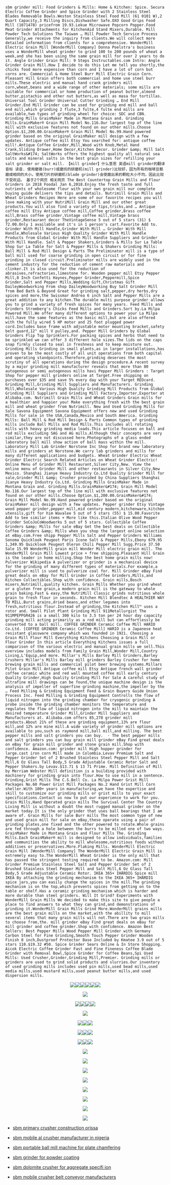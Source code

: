```
sbm grinder mill: Food Grinders & Mills: Home & Kitchen: Spice. Secura Electric Coffee Grinder and Spice Grinder with 2 Stainless Steel Blades Removable Bowls.Weston Stainless Steel Food Mill (61 0101 W),2 Quart Capacity,3 Milling Discs,Dishwasher Safe.OXO Good Grips Food Mill (1071478) pricefrom 19.93.Lekue Microwave Popcorn Popper.Food Meat Grinder Attachments for KitchenAid Stand Mixers,Durable. Mill Powder Tech Solutions The Taiwan … Mill Powder Tech Service Process Generally,we receive the inquiry from clients.We will collect more detailed information from clients for a comprehensive. WonderMill Electric Grain Mill [WonderMill Company] Donna Poelstra's business uses a WonderMill wheat grinder to grind 100 to 200 pounds of wheat a week,and she has been using the same grain mill for over 2 years to do it. Angle Grinder Grain Mill: 9 Steps Instructables.com Intro: Angle Grinder Grain Mill.How I decide to do this Let me tell you shortly,the chicks food more expensive than corn and I have a lot of corn but corns are. Commercial & Home Steel Burr Mill Electric Grain Corn. Pleasant Hill Grain offers both commercial and home use steel burr mills.These electric and manual hand crank grinders mill corn,wheat,beans and a wide range of other materials; some mills are suitable for commercial or home production of peanut butter,almond butter,pistachio and other nut butters,as well as masa for tortillas. Universal Tool Grinder Universal Cutter Grinding … End Mill Grinder.End Mill Grinder can be used for grinding end mill and ball end mill,which grinding 2 flute,3 fulte,4 fulte end mills are available,two types of grinding wheel for choice: SDC and CBN. Grinding Mills GrainMaker Made in Montana Grain and. Grinding Mills.GrainMaker® Grain Mill Model No.116.Our largest top of the line mill with exclusive features not found on our other mills.Choose Option.$1,200.00.GrainMaker® Grain Mill Model No.99.Hand powered grinder based on the original GrainMaker mill design with a few updates. Antique coffee mill Etsy You searched for: antique coffee mill!.Antique Coffee Grinder,Mill,Wood with Knob,Metal Hand Crank,Sliding Drawer,Home Decor,Kitchen Decor. Grinder &amp; Mill Salt SaltWorks&#174; SaltWorks offers the highest quality all natural sea salts and mineral salts in the best grain sizes for refilling your salt grinder or salt mill. 【mill grinder】什么意思 英语mill grinder的翻译 音标 读音. 使用磨锥(burr)或磨坊的研磨机(mill grinder)比较好，因为所有的咖啡豆都磨成相同的大小。使用刀片的研磨机(blade grinder)会使磨出来的颗粒大小不均，因此比较不受欢迎。 基于2个网页 相关网页 The Best Countertop Grain Mills and Flour Grinders in 2018 Foodal Jan 6,2018.Enjoy the fresh taste and full nutrients of wholesome flour with your own grain mill our complete buying guide delivers the tips and details. Nutrimill Grain Mills and Wheat Grinders Recipes Here are some of our favorite recipes you will love making with your NutriMill Grain Mill and our other great products.You will also find a variety of tips,tricks,and … Antique coffee mill Etsy Antique coffee mill,Coffee grinder,Brass coffee mill,Brass coffee grinder,Vintage coffee mill,Vintage brass grinder,Restaurant decor TheVintageSense 5 out of 5 stars (31) $ 72.00.Only 1 available and it's in 1 person's cart.Favorite Add to. Grinder With Mill Handle,Grinder With Mill … Grinder With Mill Handle,Wholesale Various High Quality Grinder With Mill Handle Products from Global Grinder With Mill Handle Suppliers and Grinder With Mill Handle. Salt & Pepper Shakers,Grinders & Mills Sur La Table Shop Sur La Table for Salt & Pepper Mills & Shakers Grinding Mills: Ball Mill & Rod Mill Design & Parts The Preliminator mill is a type of ball mill used for coarse grinding in open circuit or for fine grinding in closed circuit.Preliminator mills are widely used in the cement industry for the reduction of cement raw materials and clinker.It is also used for the reduction of abrasives,refractories,limestone for. Wooden pepper mill Etsy Pepper Mill,8 Inch Confetti Haynes,Pepper Grinder,Peppermill,Spice Grinder,Salt and Pepper Mills,Wedding Gift,Christmas Gift DaileyWoodworking From shop DaileyWoodworking Buy Salt Grinder Mill from Bed Bath & Beyond Great for grinding salt,pepper,dry herbs,dry spices and more,the Swissmar Andrea 6 inch Salt and Pepper Mills are a great addition to any kitchen.The durable multi purpose grinder allows you to grind a variety of fresh spices for many years. Feed Mills and Grinders Stromberg's Chicks Feed Mills and Grinders.Sort by.La Milpa Powered Mill.We offer many different options to power your La Milpa mill.have the same features as the basic mill,but are also offered with the fully wired 5 HP motor and 25 foot plugged power cord.Includes base frame with adjustable motor mounting bracket,safety belt guard,12" mill V pulley,and. Pepper Mill Grinders by Global Grinders Flip Top Sprinklers.For packing spices and herbs that need to be sprinkled we can offer 3 different hole sizes.The lids on the caps snap firmly closed to seal in freshness and to keep moisture out. Grinding Mills Grinding in small plants,as in larger installations,has proven to be the most costly of all unit operations from both capital and operating standpoints.Therefore,grinding deserves the most scrutiny of all operations during the design procedure.A recent survey by a major grinding mill manufacturer reveals that more than 80 autogenous or semi autogenous mills havi Pepper Mill Grinders : Target Shop for pepper mill grinders online at Target.Free shipping on purchases over $35 and save 5% every day with your Target REDcard. Grinding Mill,Grinding Mill Suppliers and Manufacturers. Grinding Mill,Wholesale Various High Quality Grinding Mill Products from Global Grinding Mill Suppliers and Grinding Mill Factory,Importer,Exporter at Alibaba.com. Nutrimill Grain Mills and Wheat Grinders Grain mills for a healthier and happier you! Make everything fresh with the best grain mill and wheat grinder from Nutrimill. New and Used Grinding Mills for Sale Savona Equipment Savona Equipment offers new and used Grinding Mills for sale in the USA,Canada,Mexico and South America. Grinding Mills: Ball Mill & Rod Mill Design & Parts Common types of grinding mills include Ball Mills and Rod Mills.This includes all rotating mills with heavy grinding media loads.This article focuses on ball and rod mills excluding SAG and AG mills.Although their concepts are very similar,they are not discussed here.Photographs of a glass ended laboratory ball mill show action of ball mass within the mill. Laboratory Mill Lab Grinder Norstone Inc Shop for brand new laboratory mills and grinders at Norstone.We carry lab grinders and mills for many different applications and budgets. Wheat Grinder Electric Wheat Grinder Electric Search Related Articles on Wheat Grinder Electric! Online Menu of Grinder Mill Restaurant,Silver City,New. View the online menu of Grinder Mill and other restaurants in Silver City,New Mexico. Shanghai Jianye Heavy Industry Co.Ltd Quality Grinder Mill for sale,Grinder Mill &amp; Crusher provided by China Suppliers Shanghai Jianye Heavy Industry Co.Ltd. Grinding Mills GrainMaker Made in Montana Grain and. Grinding Mills.GrainMaker&#174; Grain Mill Model No.116.Our largest top of the line mill with exclusive features not found on our other mills.Choose Option.$1,200.00.GrainMaker&#174; Grain Mill Model No.99.Hand powered grinder based on the original GrainMaker mill design with a few updates. Pepper grinder Etsy Vintage wood pepper grinder,pepper mill,mid century modern,kitchenware,kitchen utensils,gift for him Wavalee 5 out of 5 stars (55) $ 15.00.Favorite Add to See similar items + More like this.Italian Olive Wood Pepper Grinder SoCoJoCoWoodworks 5 out of 5 stars. Collectible Coffee Grinders &amp; Mills for sale eBay Get the best deals on Collectible Coffee Grinders &amp; Mills when you shop the largest online selection at eBay.com.Free shipp Pepper Mills Salt and Pepper Grinders Williams Sonoma Quicklook Peugeot Paris Icone Salt & Pepper Mills,Ebony 679.95 1,349.95 Quicklook Peugeot Oleron Chili Pepper Mill Sugg.Price 37.50 Sale 15.99 WonderMill grain mill Wonder Mill electric grain mill. The WonderMill Grain Mill Lowest price + free shipping.Pleasant Hill Grain is the leader in home milling.Shop the best home grain mills now! Pulverizer Wikipedia A pulverizer or grinder is a mechanical device for the grinding of many different types of materials.For example,a pulverizer mill is used to pulverize coal for. Mill Grinder eBay Find great deals on eBay for Mill Grinder in Coffee Grinders,Mills,and Kitchen Collectibles.Shop with confidence. Grain mills,Bosch mixers,Nutrimill,quality kitchen. Grain Mills Whether you grind wheat or a gluten free grain,a modern grain mill is the gateway to whole grain baking.Fast & easy,the NutriMill Classic grinds nutritious whole grain to fresh flour in seconds. Kitchen Mill Blendtec A HEALTHIER WAY TO MILL.Burst grains,dried beans,and other legumes into fresh,nutritious flour.Instead of grinding,the Kitchen Mill™ uses a rotor and. Small Pilot Plant Grinding Mill 911Metallurgist The 911MPEPPGR426 is a small 300 kilo to 3.5 ton per 24 hour day capacity grinding mill acting primarily as a rod mill but can effortlessly be converted to a ball mill. COFFEE GRINDER Ceramic Coffee Mill HARIO Co.Ltd. [COFFEE GRINDER Ceramic Coffee Mill] HARIO is a Japanese heat resistant glassware company which was founded in 1921. Choosing a Grain Mill Flour Mill Everything Kitchens Choosing a Grain Mill or Flour Grinder In this article Everything Kitchens issues a full comparison of the various electric and manual grain mills we sell.This overview includes models from Family Grain Mill,Wonder Mill,Country Living,L'Equip,and more. Millar's Mills Barley Mill Grinders,Barley Crushers Millar's Mills Barley mill grinders Barley Crusher for home brewing grain mills and commercial pilot beer brewing systems.Millars Pilot Grain Mill Antique coffee mill Etsy Antique french wall grinder coffee ceramic white and red wall mounted coffee mill early century Quality Grinder,High Quality Grinding Mill For Sale A careful study of ultrafine mill drawings can be found,the unique machine design is the analysis of impeller of superfine grinding machine,the impeller by the … Feed Milling & Grinding Equipment Feed & Grain Buyers Guide Union Process Inc. Feed Milling & Grinding Equipment Controlls the flow of liquid nitrogen into the grinding chamber for cryogenic grinding A probe inside the grinding chamber monitors the temperature and regulates the flow of liquid nitrogen into the mill to maintain the desired temperature Grinder Mill,Grinder Mill Suppliers and Manufacturers at. Alibaba.com offers 85,278 grinder mill products.About 21% of these are grinding equipment,13% are flour mill,and 12% are mine mill.A wide variety of grinder mill options are available to you,such as raymond mill,ball mill,and milling. The best pepper mills and salt grinders you can buy.  · The best pepper mills and salt grinders you can buy grain mill grinder eBay Find great deals on eBay for grain mill grinder and stone grain mill.Shop with confidence. Amazon.com: grinder mill High hopper grinder for large.cast iron corn Mill made in Colombia.Levav Premium Salt and Pepper Grinder Set of 2 Brushed Stainless Steel Pepper Mill and Salt Mill,6 Oz Glass Tall Body,5 Grade Adjustable Ceramic Rotor Salt and Pepper Shakers.by Levav.$13.71 $ 13 71 Prime. Mill Definition of Mill by Merriam Webster Mill definition is a building provided with machinery for grinding grain into flour.How to use mill in a sentence. Grinding,Grist Mills The C.S.Bell Co. La Milpa Power Grist Mill Packages No.60 Power Grist Mill Packages No.2 Hand Grist Mill Corn sheller.With 100+ years in manufacturing,we have the expertise and skill to customize our grinding mills or grist mills to your exact specifications.Contact us now to put our experience to work for you. Grain Mills,Hand Operated grain mills The Survival Center The Country Living Mill is without a doubt the most rugged manual grinder on the market today.It is the only grinder that uses ball bearings that I am aware of. Grain Mills for sale Burr mills The most common type of new and used grain mill for sale on eBay,these operate using a pair of grinding plates,one fixed and the other powered to rotate.Whole grains are fed through a hole between the burrs to be milled one of two ways. GrainMaker Made in Montana Grain and Flour Mills The. Grinding Mills.Each GrainMaker® mill is designed to allow individuals,families and communities the ability to mill wholesome,nutritious foods without additives or preservatives.More.Flaking Mills. WonderMill Electric Grain Mill [WonderMill Company] The WonderMill Electric Grain Mill is extremely easy to.The WonderMill Wheat Grinder is the only mill that has passed the stringent testing required to be. Amazon.com: Mill Grinder Premium Stainless Steel Salt and Pepper Grinder Set of 2 Brushed Stainless Steel Pepper Mill and Salt Mill,6 Oz Glass Tall Body,5 Grade Adjustable Ceramic Rotor. IKEA 365+ IHÄRDIG Spice mill IKEA By attaching the grinding mechanism to the IKEA 365+ IHÄRDIG spice jars,you can easily change the spices in the mill.The grinding mechanism is on the top,which prevents spices from getting on to the table or shelf.Has a ceramic grinding mechanism which is harder and more durable than steel grinders. Will It Grind? Experiments with WonderMill Grain Mills We decided to make this site to give people a place to find answers to what they can grind,and demonstrations of grinding it.WonderMill Grain Mills Grind More.WonderMill grains mills are the best grain mills on the market,with the abillity to mill several items that many grain mills will not.There are two grain mills to choose from,the. mill grinder eBay Find great deals on eBay for mill grinder and coffee grinder.Shop with confidence. Amazon Best Sellers: Best Pepper Mills Wood Pepper Mill Grinder with Germany Carbon Steel for Fine Grinding,Smooth Touch Pepper Grinder Wooden Finish 8 inch,Dustproof Protector Base Included by Kmatee 3.9 out of 5 stars 110.$19.32 #50. Spice Grinder Sears Online & In Store Shopping. Aicok Electric Coffee Grinder Fast and Fine Fineness Coffee Blade Grinder with Removal Bowl,Spice Grinder for Coffee Beans,Spi Used Mills: Used Crusher,Grinder,Grinding Mill,Premier. Grinding mills or grinders are used to grind solid products and slurries.Our inventory of used grinding mills includes used pin mills,used bead mills,used media mills,used mustard mills,used peanut butter mills,and used dispersion mills. 
```

<div align="center">
  
<a rel="nofollow" href="https://m.shibang-china.com?f=github&k=sbm+grinder+mill"><img src="https://static.shibang-china.com/en/l.png"></a><img src="https://static.shibang-china.com/en/hw.png"><a rel="nofollow" href="https://m.shibang-china.com/product/?f=github&k=sbm+grinder+mill"><img src="https://static.shibang-china.com/en/p.png"></a><a rel="nofollow" href="https://m.shibang-china.com/cases/?f=github&k=sbm+grinder+mill"><img src="https://static.shibang-china.com/en/c.png"></a><a rel="nofollow" href="https://m.shibang-china.com/news/?f=github&k=sbm+grinder+mill"><img src="https://static.shibang-china.com/en/n.png"></a><a rel="nofollow" href="https://m.shibang-china.com?f=github&k=sbm+grinder+mill"><img src="https://static.shibang-china.com/en/m.png"></a>

<a rel="nofollow" href="https://m.shibang-china.com/product/?f=github&k=sbm+grinder+mill"><img src="https://static.shibang-china.com/en/b.jpg"></a>
  
<a rel="nofollow" href="https://m.shibang-china.com/solution-aggregate.html?f=github&k=sbm+grinder+mill"><img src="https://static.shibang-china.com/en/a.jpg"></a><a rel="nofollow" href="https://m.shibang-china.com/solution-mine.html?f=github&k=sbm+grinder+mill"><img src="https://static.shibang-china.com/en/m.jpg"></a><a rel="nofollow" href="https://m.shibang-china.com/solution-mill.html?f=github&k=sbm+grinder+mill"><img src="https://static.shibang-china.com/en/g.jpg"></a><a rel="nofollow" href="https://m.shibang-china.com/solution-epc.html?f=github&k=sbm+grinder+mill"><img src="https://static.shibang-china.com/en/e.jpg"></a>

<a rel="nofollow" href="https://m.shibang-china.com/product/?f=github&k=sbm+grinder+mill"><img src="https://static.shibang-china.com/en/a-p.png"></a>

<a rel="nofollow" href="https://m.shibang-china.com/product/crusher/c6x.html?f=github&k=sbm+grinder+mill"><img src="https://static.shibang-china.com/en/j.jpg"></a><a rel="nofollow" href="https://m.shibang-china.com/product/crusher/ci5x.html?f=github&k=sbm+grinder+mill"><img src="https://static.shibang-china.com/en/i.jpg"></a><a rel="nofollow" href="https://m.shibang-china.com/product/crusher/hst.html?f=github&k=sbm+grinder+mill"><img src="https://static.shibang-china.com/en/c.jpg"></a>

<a rel="nofollow" href="https://m.shibang-china.com/product/mill/mtw.html?f=github&k=sbm+grinder+mill"><img src="https://static.shibang-china.com/en/mtw.jpg"></a><a rel="nofollow" href="https://m.shibang-china.com/product/mill/scm.html?f=github&k=sbm+grinder+mill"><img src="https://static.shibang-china.com/en/scm.jpg"></a><a rel="nofollow" href="https://m.shibang-china.com/product/mill/lm.html?f=github&k=sbm+grinder+mill"><img src="https://static.shibang-china.com/en/lm.jpg"></a>

<a rel="nofollow" href="https://m.shibang-china.com/product/sand/vsi6x.html?f=github&k=sbm+grinder+mill"><img src="https://static.shibang-china.com/en/6x.jpg"></a><a rel="nofollow" href="https://m.shibang-china.com/product/sand/vu.html?f=github&k=sbm+grinder+mill"><img src="https://static.shibang-china.com/en/vu.jpg"></a><a rel="nofollow" href="https://m.shibang-china.com/product/mobile/klun.html?f=github&k=sbm+grinder+mill"><img src="https://static.shibang-china.com/en/k.jpg"></a>

<a rel="nofollow" href="https://m.shibang-china.com/cases/?f=github&k=sbm+grinder+mill"><img src="https://static.shibang-china.com/en/case.png"></a>

<a rel="nofollow" href="https://m.shibang-china.com/cases/aggregate/202.html?f=github&k=sbm+grinder+mill"><img src="https://static.shibang-china.com/en/c-1.jpg"></a>

<a rel="nofollow" href="https://m.shibang-china.com/cases/aggregate/203.html?f=github&k=sbm+grinder+mill"><img src="https://static.shibang-china.com/en/c-2.jpg"></a>

<a rel="nofollow" href="https://m.shibang-china.com/cases/mill/123.html?f=github&k=sbm+grinder+mill"><img src="https://static.shibang-china.com/en/c-3.jpg"></a>

<a rel="nofollow" href="https://m.shibang-china.com/contact_us.html?f=github&k=sbm+grinder+mill"><img src="https://static.shibang-china.com/en/contact.png"></a>

<a rel="nofollow" href="https://swt.shibang-china.com/?f=github&k=sbm+grinder+mill"><img src="https://static.shibang-china.com/en/chat.png"></a>

<a rel="nofollow" href="https://whatsapp.shibangsoft.com/WhatsApp.php?f=github&k=sbm+grinder+mill"><img src="https://static.shibang-china.com/en/whatsapp.png"></a>

<a rel="nofollow" href="https://m.shibang-china.com/?f=github&k=sbm+grinder+mill"><img src="https://static.shibang-china.com/en/website.png"></a>

</div>


* [sbm primary crusher construction orissa](sbm%20primary%20crusher%20construction%20orissa.md)

* [sbm mobile al crusher manufacturer in nigeria](sbm%20mobile%20al%20crusher%20manufacturer%20in%20nigeria.md)

* [sbm portable ball mill machine for plate chamfering](sbm%20portable%20ball%20mill%20machine%20for%20plate%20chamfering.md)

* [sbm grinder for powder coating](sbm%20grinder%20for%20powder%20coating.md)

* [sbm dolomite crusher for aggregate specifi ion](sbm%20dolomite%20crusher%20for%20aggregate%20specifi%20ion.md)

* [sbm mobile crusher belt conveyor manufacturers](sbm%20mobile%20crusher%20belt%20conveyor%20manufacturers.md)